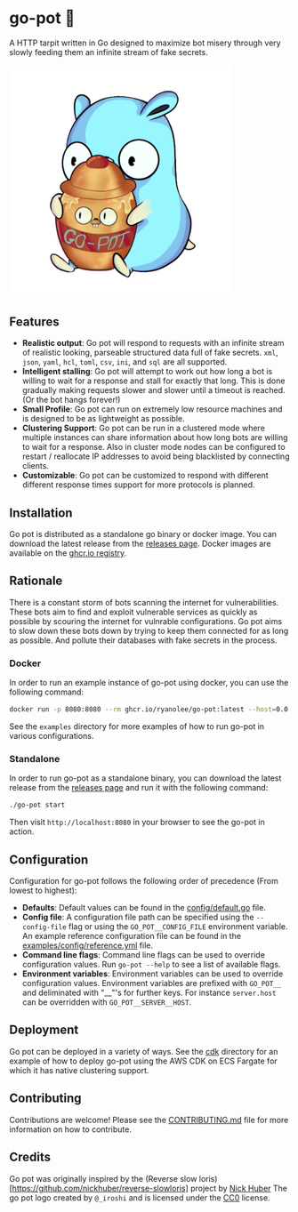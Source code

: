 # go-pot 🍯
A HTTP tarpit written in Go designed to maximize bot misery through very slowly feeding them an infinite stream of fake secrets.

<img src="docs/img/gopher.png" width="400px" />

## Features
- **Realistic output**: Go pot will respond to requests with an infinite stream of realistic looking, parseable structured data full of fake secrets. `xml`, `json`, `yaml`, `hcl`, `toml`, `csv`, `ini`, and `sql` are all supported.
- **Intelligent stalling**: Go pot will attempt to work out how long a bot is willing to wait for a response and stall for exactly that long. This is done gradually making requests slower and slower until a timeout is reached. (Or the bot hangs forever!)
- **Small Profile**: Go pot can run on extremely low resource machines and is designed to be as lightweight as possible.
- **Clustering Support**: Go pot can be run in a clustered mode where multiple instances can share information about how long bots are willing to wait for a response. Also in cluster mode nodes can be configured to restart / reallocate IP addresses to avoid being blacklisted by connecting clients.
- **Customizable**: Go pot can be customized to respond with different different response times support for more protocols is planned.
## Installation
Go pot is distributed as a standalone go binary or docker image. You can download the latest release from the [releases page](https://github.com/ryanolee/go-pot/releases). Docker images are available on the [ghcr.io registry](https://github.com/ryanolee/go-pot/pkgs/container/go-pot).

## Rationale
There is a constant storm of bots scanning the internet for vulnerabilities. These bots aim to find and exploit vulnerable services as quickly as possible by scouring the internet for vulnrable configurations. Go pot aims to slow down these bots down by trying to keep them connected for as long as possible. And pollute their databases with fake secrets in the process.

### Docker
In order to run an example instance of go-pot using docker, you can use the following command:
```bash
docker run -p 8080:8080 --rm ghcr.io/ryanolee/go-pot:latest --host=0.0.0.0 --port=8080
```
See the `examples` directory for more examples of how to run go-pot in various configurations.

### Standalone
In order to run go-pot as a standalone binary, you can download the latest release from the [releases page](https://github.com/ryanolee/go-pot/releases) and run it with the following command:
```bash
./go-pot start
```
Then visit `http://localhost:8080` in your browser to see the go-pot in action.

## Configuration
Configuration for go-pot follows the following order of precedence (From lowest to highest):
 * **Defaults**: Default values can be found in the [config/default.go](config/default.go) file.
 * **Config file**: A configuration file path can be specified using the `--config-file` flag or using the `GO_POT__CONFIG_FILE` environment variable. An example reference configuration file can be found in the [examples/config/reference.yml](examples/config/reference.yml) file.
 * **Command line flags**: Command line flags can be used to override configuration values. Run `go-pot --help` to see a list of available flags.
 * **Environment variables**: Environment variables can be used to override configuration values. Environment variables are prefixed with `GO_POT__` and deliminated with "__"'s for further keys. For instance `server.host` can be overridden with `GO_POT__SERVER__HOST`. 

## Deployment
Go pot can be deployed in a variety of ways. See the [cdk](cdk) directory for an example of how to deploy go-pot using the AWS CDK on ECS Fargate for which it has native clustering support.

## Contributing
Contributions are welcome! Please see the [CONTRIBUTING.md](CONTRIBUTING.md) file for more information on how to contribute.

## Credits
Go pot was originally inspired by the (Reverse slow loris)[https://github.com/nickhuber/reverse-slowloris] project by [Nick Huber](https://github.com/nickhuber)
The go pot logo created by `@_iroshi` and is licensed under the [CC0](https://creativecommons.org/publicdomain/zero/1.0/) license.

